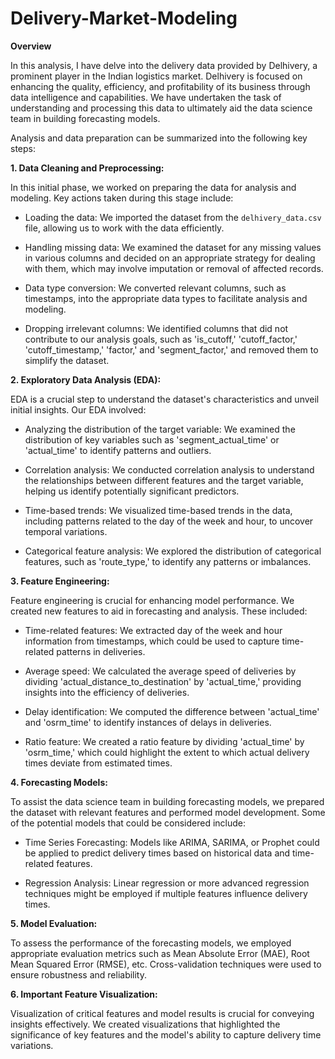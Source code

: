 # Delivery-Market-Modeling
**Overview**

In this analysis, I have delve into the delivery data provided by Delhivery, a prominent player in the Indian logistics market. Delhivery is focused on enhancing the quality, efficiency, and profitability of its business through data intelligence and capabilities. We have undertaken the task of understanding and processing this data to ultimately aid the data science team in building forecasting models.

Analysis and data preparation can be summarized into the following key steps:

**1. Data Cleaning and Preprocessing:**

In this initial phase, we worked on preparing the data for analysis and modeling. Key actions taken during this stage include:

- Loading the data: We imported the dataset from the `delhivery_data.csv` file, allowing us to work with the data efficiently.

- Handling missing data: We examined the dataset for any missing values in various columns and decided on an appropriate strategy for dealing with them, which may involve imputation or removal of affected records.

- Data type conversion: We converted relevant columns, such as timestamps, into the appropriate data types to facilitate analysis and modeling.

- Dropping irrelevant columns: We identified columns that did not contribute to our analysis goals, such as 'is_cutoff,' 'cutoff_factor,' 'cutoff_timestamp,' 'factor,' and 'segment_factor,' and removed them to simplify the dataset.

**2. Exploratory Data Analysis (EDA):**

EDA is a crucial step to understand the dataset's characteristics and unveil initial insights. Our EDA involved:

- Analyzing the distribution of the target variable: We examined the distribution of key variables such as 'segment_actual_time' or 'actual_time' to identify patterns and outliers.

- Correlation analysis: We conducted correlation analysis to understand the relationships between different features and the target variable, helping us identify potentially significant predictors.

- Time-based trends: We visualized time-based trends in the data, including patterns related to the day of the week and hour, to uncover temporal variations.

- Categorical feature analysis: We explored the distribution of categorical features, such as 'route_type,' to identify any patterns or imbalances.

**3. Feature Engineering:**

Feature engineering is crucial for enhancing model performance. We created new features to aid in forecasting and analysis. These included:

- Time-related features: We extracted day of the week and hour information from timestamps, which could be used to capture time-related patterns in deliveries.

- Average speed: We calculated the average speed of deliveries by dividing 'actual_distance_to_destination' by 'actual_time,' providing insights into the efficiency of deliveries.

- Delay identification: We computed the difference between 'actual_time' and 'osrm_time' to identify instances of delays in deliveries.

- Ratio feature: We created a ratio feature by dividing 'actual_time' by 'osrm_time,' which could highlight the extent to which actual delivery times deviate from estimated times.

**4. Forecasting Models:**

To assist the data science team in building forecasting models, we prepared the dataset with relevant features and performed model development. Some of the potential models that could be considered include:

- Time Series Forecasting: Models like ARIMA, SARIMA, or Prophet could be applied to predict delivery times based on historical data and time-related features.

- Regression Analysis: Linear regression or more advanced regression techniques might be employed if multiple features influence delivery times.

**5. Model Evaluation:**

To assess the performance of the forecasting models, we employed appropriate evaluation metrics such as Mean Absolute Error (MAE), Root Mean Squared Error (RMSE), etc. Cross-validation techniques were used to ensure robustness and reliability.

**6. Important Feature Visualization:**

Visualization of critical features and model results is crucial for conveying insights effectively. We created visualizations that highlighted the significance of key features and the model's ability to capture delivery time variations.

